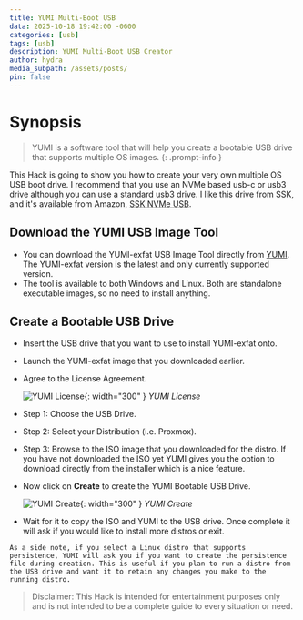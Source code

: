 ```yaml
---
title: YUMI Multi-Boot USB
data: 2025-10-18 19:42:00 -0600
categories: [usb]
tags: [usb]
description: YUMI Multi-Boot USB Creator
author: hydra
media_subpath: /assets/posts/
pin: false
---
```

# Synopsis
>YUMI is a software tool that will help you create a bootable USB drive that supports multiple OS images.
{: .prompt-info }

This Hack is going to show you how to create your very own multiple OS USB boot drive. I recommend that you use an NVMe based usb-c or usb3 drive although you can use a standard usb3 drive. I like this drive from SSK, and it's available from Amazon, [SSK NVMe USB](https://www.amazon.com/dp/B0BJV2KBFV?ref=ppx_yo2ov_dt_b_fed_asin_title&th=1).

## Download the YUMI USB Image Tool
- You can download the YUMI-exfat USB Image Tool directly from [YUMI](https://yumiusb.com/yumi-exfat/). The YUMI-exfat version is the latest and only currently supported version.
- The tool is available to both Windows and Linux. Both are standalone executable images, so no need to install anything.

## Create a Bootable USB Drive
- Insert the USB drive that you want to use to install YUMI-exfat onto.
- Launch the YUMI-exfat image that you downloaded earlier.
- Agree to the License Agreement.

    ![YUMI License](/2025-10-18/yumi-license.png){: width="300" }
    _YUMI License_

- Step 1: Choose the USB Drive.
- Step 2: Select your Distribution (i.e. Proxmox).
- Step 3: Browse to the ISO image that you downloaded for the distro. If you have not downloaded the ISO yet YUMI gives you the option to download directly from the installer which is a nice feature.
- Now click on **Create** to create the YUMI Bootable USB Drive.

    ![YUMI Create](/2025-10-18/yumi-create.png){: width="300" }
    _YUMI Create_

- Wait for it to copy the ISO and YUMI to the USB drive. Once complete it will ask if you would like to install more distros or exit.

`As a side note, if you select a Linux distro that supports persistence, YUMI will ask you if you want to create the persistence file during creation. This is useful if you plan to run a distro from the USB drive and want it to retain any changes you make to the running distro.`

>Disclaimer: This Hack is intended for entertainment purposes only and is not intended to be a complete guide to every situation or need.